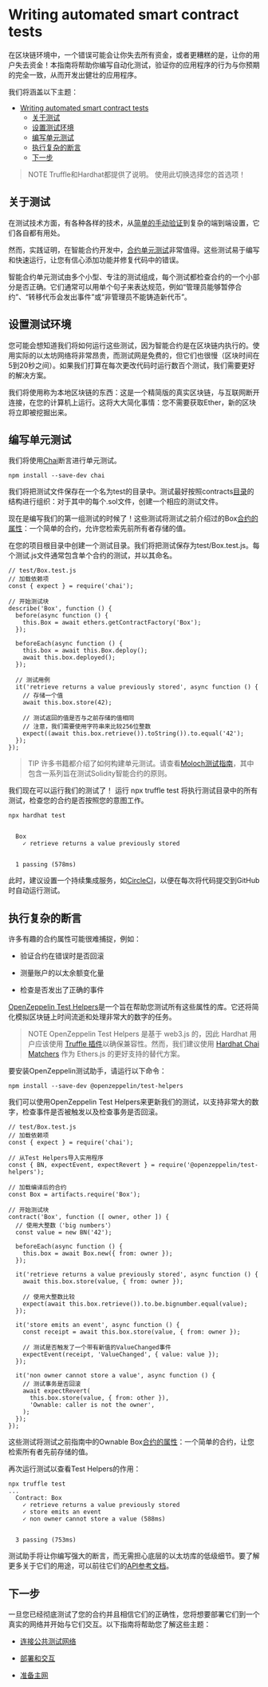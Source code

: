# Writing automated smart contract tests
在区块链环境中，一个错误可能会让你失去所有资金，或者更糟糕的是，让你的用户失去资金！本指南将帮助你编写自动化测试，验证你的应用程序的行为与你预期的完全一致，从而开发出健壮的应用程序。

我们将涵盖以下主题：
- [Writing automated smart contract tests](#writing-automated-smart-contract-tests)
  - [关于测试](#关于测试)
  - [设置测试环境](#设置测试环境)
  - [编写单元测试](#编写单元测试)
  - [执行复杂的断言](#执行复杂的断言)
  - [下一步](#下一步)

> NOTE
Truffle和Hardhat都提供了说明。 使用此切换选择您的首选项！

## 关于测试
在测试技术方面，有各种各样的技术，从[简单的手动验证](../Deploying-and-interacting/Deploying-and-interacting-hardat.md#从控制台交互)到复杂的端到端设置，它们各自都有用处。

然而，实践证明，在智能合约开发中，[合约单元测试](https://en.wikipedia.org/wiki/Unit_testing)非常值得。这些测试易于编写和快速运行，让您有信心添加功能并修复代码中的错误。

智能合约单元测试由多个小型、专注的测试组成，每个测试都检查合约的一个小部分是否正确。它们通常可以用单个句子来表达规范，例如“管理员能够暂停合约”、“转移代币会发出事件”或“非管理员不能铸造新代币”。

## 设置测试环境
您可能会想知道我们将如何运行这些测试，因为智能合约是在区块链内执行的。使用实际的以太坊网络将非常昂贵，而测试网是免费的，但它们也很慢（区块时间在5到20秒之间）。如果我们打算在每次更改代码时运行数百个测试，我们需要更好的解决方案。

我们将使用称为本地区块链的东西：这是一个精简版的真实区块链，与互联网断开连接，在您的计算机上运行。这将大大简化事情：您不需要获取Ether，新的区块将立即被挖掘出来。

## 编写单元测试
我们将使用[Chai](https://www.chaijs.com/)断言进行单元测试。
```
npm install --save-dev chai
```

我们将把测试文件保存在一个名为test的目录中。测试最好按照contracts[目录](../Developing-smart-contracts/Developing-smart-contracts-hardh.md#第一份合约)的结构进行组织：对于其中的每个.sol文件，创建一个相应的测试文件。

现在是编写我们的第一组测试的时候了！这些测试将测试之前介绍过的Box[合约的属性](../Developing-smart-contracts/Developing-smart-contracts-hardh.md#第一份合约)：一个简单的合约，允许您检索先前所有者存储的值。

在您的项目根目录中创建一个测试目录。我们将把测试保存为test/Box.test.js。每个测试.js文件通常包含单个合约的测试，并以其命名。
```
// test/Box.test.js
// 加载依赖项
const { expect } = require('chai');

// 开始测试块
describe('Box', function () {
  before(async function () {
    this.Box = await ethers.getContractFactory('Box');
  });

  beforeEach(async function () {
    this.box = await this.Box.deploy();
    await this.box.deployed();
  });

  // 测试用例
  it('retrieve returns a value previously stored', async function () {
    // 存储一个值
    await this.box.store(42);

    // 测试返回的值是否与之前存储的值相同
    // 注意，我们需要使用字符串来比较256位整数
    expect((await this.box.retrieve()).toString()).to.equal('42');
  });
});
```

> TIP
许多书籍都介绍了如何构建单元测试。请查看[Moloch测试指南](https://github.com/MolochVentures/moloch/tree/4e786db8a4aa3158287e0935dcbc7b1e43416e38/test#moloch-testing-guide)，其中包含一系列旨在测试Solidity智能合约的原则。

我们现在可以运行我们的测试了！
运行 npx truffle test 将执行测试目录中的所有测试，检查您的合约是否按照您的意图工作。

```
npx hardhat test


  Box
    ✓ retrieve returns a value previously stored


  1 passing (578ms)
```

此时，建议设置一个持续集成服务，如[CircleCI](https://circleci.com/)，以便在每次将代码提交到GitHub时自动运行测试。

## 执行复杂的断言
许多有趣的合约属性可能很难捕捉，例如：

* 验证合约在错误时是否回滚

* 测量账户的以太余额变化量

* 检查是否发出了正确的事件

[OpenZeppelin Test Helpers](../../Home/Test%20Helpers/Overview.md)是一个旨在帮助您测试所有这些属性的库。它还将简化模拟区块链上时间流逝和处理非常大的数字的任务。

> NOTE
OpenZeppelin Test Helpers 是基于 web3.js 的，因此 Hardhat 用户应该使用 [Truffle 插件](https://hardhat.org/guides/truffle-testing.html)以确保兼容性。然而，我们建议使用 [Hardhat Chai Matchers](https://hardhat.org/hardhat-chai-matchers/docs/overview) 作为 Ethers.js 的更好支持的替代方案。

要安装OpenZeppelin测试助手，请运行以下命令：
```
npm install --save-dev @openzeppelin/test-helpers
```

我们可以使用OpenZeppelin Test Helpers来更新我们的测试，以支持非常大的数字，检查事件是否被触发以及检查事务是否回滚。
```
// test/Box.test.js
// 加载依赖项
const { expect } = require('chai');

// 从Test Helpers导入实用程序
const { BN, expectEvent, expectRevert } = require('@openzeppelin/test-helpers');

// 加载编译后的合约
const Box = artifacts.require('Box');

// 开始测试块
contract('Box', function ([ owner, other ]) {
  // 使用大整数（'big numbers'）
  const value = new BN('42');

  beforeEach(async function () {
    this.box = await Box.new({ from: owner });
  });

  it('retrieve returns a value previously stored', async function () {
    await this.box.store(value, { from: owner });

    // 使用大整数比较
    expect(await this.box.retrieve()).to.be.bignumber.equal(value);
  });

  it('store emits an event', async function () {
    const receipt = await this.box.store(value, { from: owner });

    // 测试是否触发了一个带有新值的ValueChanged事件
    expectEvent(receipt, 'ValueChanged', { value: value });
  });

  it('non owner cannot store a value', async function () {
    // 测试事务是否回滚
    await expectRevert(
      this.box.store(value, { from: other }),
      'Ownable: caller is not the owner',
    );
  });
});
```

这些测试将测试之前指南中的Ownable Box[合约的属性](../Developing-smart-contracts/Developing-smart-contracts-hardh.md#导入openzeppelin-contracts)：一个简单的合约，让您检索所有者先前存储的值。

再次运行测试以查看Test Helpers的作用：
```
npx truffle test
...
  Contract: Box
    ✓ retrieve returns a value previously stored
    ✓ store emits an event
    ✓ non owner cannot store a value (588ms)


  3 passing (753ms)
```

测试助手将让你编写强大的断言，而无需担心底层的以太坊库的低级细节。要了解更多关于它们的用途，可以前往它们的[API参考文档](https://docs.openzeppelin.com/test-helpers/0.5/api)。

## 下一步
一旦您已经彻底测试了您的合约并且相信它们的正确性，您将想要部署它们到一个真实的网络并开始与它们交互。以下指南将帮助您了解这些主题：
* [连接公共测试网络](../Connecting-to-public-test-networks/Connecting-to-public-test-networks-hardhat.md)

* [部署和交互](../Deploying-and-interacting/Deploying-and-interacting-hardat.md)

* [准备主网](../Preparing-for-mainnet/Preparing-for-mainnet.md)